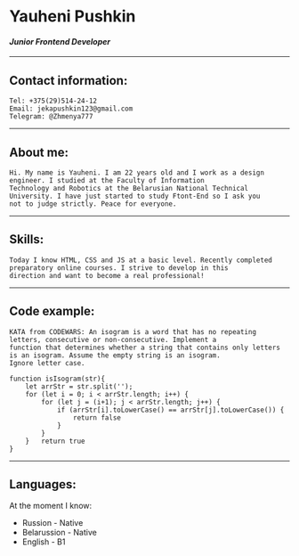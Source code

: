 
# Yauheni Pushkin

#### *Junior Frontend Developer*

---

## Contact information:

	Tel: +375(29)514-24-12
	Email: jekapushkin123@gmail.com
	Telegram: @Zhmenya777

---

## About me: 


	Hi. My name is Yauheni. I am 22 years old and I work as a design engineer. I studied at the Faculty of Information 
	Technology and Robotics at the Belarusian National Technical University. I have just started to study Ftont-End so I ask you 
	not to judge strictly. Peace for everyone.

---


## Skills:


	Today I know HTML, CSS and JS at a basic level. Recently completed preparatory online courses. I strive to develop in this 
	direction and want to become a real professional!

---

## Code example:

	KATA from CODEWARS: An isogram is a word that has no repeating letters, consecutive or non-consecutive. Implement a 
	function that determines whether a string that contains only letters is an isogram. Assume the empty string is an isogram. 
	Ignore letter case.

	function isIsogram(str){
		let arrStr = str.split('');
		for (let i = 0; i < arrStr.length; i++) {
			for (let j = (i+1); j < arrStr.length; j++) {
				if (arrStr[i].toLowerCase() == arrStr[j].toLowerCase()) {
					return false
				}
			}
		}	return true
	}
	
---

## Languages:

At the moment I know:

 * Russion - Native
 * Belarussion - Native
 * English - B1
